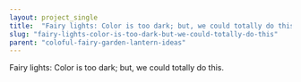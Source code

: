```yaml
---
layout: project_single
title:  "Fairy lights: Color is too dark; but, we could totally do this."
slug: "fairy-lights-color-is-too-dark-but-we-could-totally-do-this"
parent: "coloful-fairy-garden-lantern-ideas"
---
```

Fairy lights: Color is too dark; but, we could totally do this.